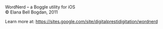 WordNerd – a Boggle utility for iOS  
© Elana Bell Bogdan, 2011

Learn more at:
https://sites.google.com/site/digitalprestidigitation/wordnerd
